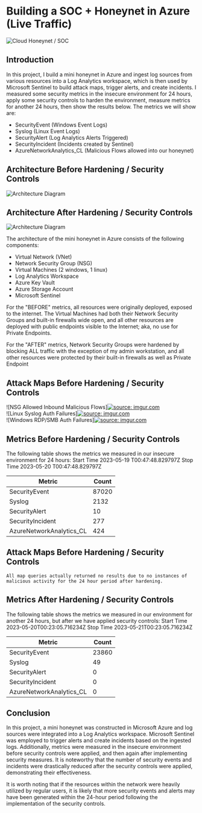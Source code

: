 # Building a SOC + Honeynet in Azure (Live Traffic)
![Cloud Honeynet / SOC](https://i.imgur.com/ZWxe03e.jpg)

## Introduction

In this project, I build a mini honeynet in Azure and ingest log sources from various resources into a Log Analytics workspace, which is then used by Microsoft Sentinel to build attack maps, trigger alerts, and create incidents. I measured some security metrics in the insecure environment for 24 hours, apply some security controls to harden the environment, measure metrics for another 24 hours, then show the results below. The metrics we will show are:

- SecurityEvent (Windows Event Logs)
- Syslog (Linux Event Logs)
- SecurityAlert (Log Analytics Alerts Triggered)
- SecurityIncident (Incidents created by Sentinel)
- AzureNetworkAnalytics_CL (Malicious Flows allowed into our honeynet)

## Architecture Before Hardening / Security Controls
![Architecture Diagram](https://i.imgur.com/aBDwnKb.jpg)

## Architecture After Hardening / Security Controls
![Architecture Diagram](https://i.imgur.com/YQNa9Pp.jpg)

The architecture of the mini honeynet in Azure consists of the following components:

- Virtual Network (VNet)
- Network Security Group (NSG)
- Virtual Machines (2 windows, 1 linux)
- Log Analytics Workspace
- Azure Key Vault
- Azure Storage Account
- Microsoft Sentinel

For the "BEFORE" metrics, all resources were originally deployed, exposed to the internet. The Virtual Machines had both their Network Security Groups and built-in firewalls wide open, and all other resources are deployed with public endpoints visible to the Internet; aka, no use for Private Endpoints.

For the "AFTER" metrics, Network Security Groups were hardened by blocking ALL traffic with the exception of my admin workstation, and all other resources were protected by their built-in firewalls as well as Private Endpoint

## Attack Maps Before Hardening / Security Controls
![NSG Allowed Inbound Malicious Flows]<a href="https://imgur.com/KFqrAmQ"><img src="https://i.imgur.com/KFqrAmQ.png" title="source: imgur.com" /></a><br>
![Linux Syslog Auth Failures]<a href="https://imgur.com/k7Ru9rc"><img src="https://i.imgur.com/k7Ru9rc.png" title="source: imgur.com" /></a><br>
![Windows RDP/SMB Auth Failures]<a href="https://imgur.com/uAAbGTa"><img src="https://i.imgur.com/uAAbGTa.png" title="source: imgur.com" /></a><br>

## Metrics Before Hardening / Security Controls

The following table shows the metrics we measured in our insecure environment for 24 hours:
Start Time 2023-05-19 T00:47:48.829797Z
Stop Time 2023-05-20  T00:47:48.829797Z

| Metric                   | Count
| ------------------------ | -----
| SecurityEvent            | 87020
| Syslog                   | 2132
| SecurityAlert            | 10
| SecurityIncident         | 277
| AzureNetworkAnalytics_CL | 424

## Attack Maps Before Hardening / Security Controls

```All map queries actually returned no results due to no instances of malicious activity for the 24 hour period after hardening.```

## Metrics After Hardening / Security Controls

The following table shows the metrics we measured in our environment for another 24 hours, but after we have applied security controls:
Start Time 2023-05-20T00:23:05.716234Z
Stop Time	 2023-05-21T00:23:05.716234Z

| Metric                   | Count
| ------------------------ | -----
| SecurityEvent            | 23860
| Syslog                   | 49
| SecurityAlert            | 0
| SecurityIncident         | 0
| AzureNetworkAnalytics_CL | 0

## Conclusion

In this project, a mini honeynet was constructed in Microsoft Azure and log sources were integrated into a Log Analytics workspace. Microsoft Sentinel was employed to trigger alerts and create incidents based on the ingested logs. Additionally, metrics were measured in the insecure environment before security controls were applied, and then again after implementing security measures. It is noteworthy that the number of security events and incidents were drastically reduced after the security controls were applied, demonstrating their effectiveness.

It is worth noting that if the resources within the network were heavily utilized by regular users, it is likely that more security events and alerts may have been generated within the 24-hour period following the implementation of the security controls.
